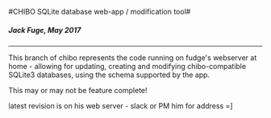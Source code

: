 #CHIBO SQLite database web-app / modification tool#

##### Jack Fuge, May 2017 #####

-----

This branch of chibo represents the code running on fudge's webserver at home - allowing for updating, creating and modifying chibo-compatible SQLite3 databases, using the schema supported by the app.  
  
This may or may not be feature complete!  

latest revision is on his web server - slack or PM him for address =]
